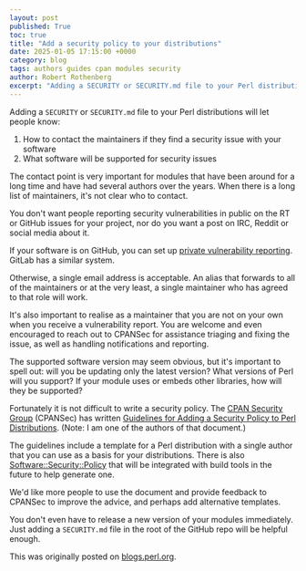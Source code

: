 ```yaml
---
layout: post
published: True
toc: true
title: "Add a security policy to your distributions"
date: 2025-01-05 17:15:00 +0000
category: blog
tags: authors guides cpan modules security
author: Robert Rothenberg
excerpt: "Adding a SECURITY or SECURITY.md file to your Perl distributions will let people know how to contact the maintainers if they find a security issue with your software..."
---
```


Adding a `SECURITY` or `SECURITY.md`  file to your Perl distributions will let people know:

1. How to contact the maintainers if they find a security issue with your software
2. What software will be supported for security issues

The contact point is very important for modules that have been around for a long time and have had several authors over the years.
When there is a long list of maintainers, it's not clear who to contact.

You don't want people reporting security vulnerabilities in public on the RT or GitHub issues for your project, nor do you want a post on IRC, Reddit or social media about it.

If your software is on GitHub, you can set up [private vulnerability reporting](https://docs.github.com/en/code-security/security-advisories/working-with-repository-security-advisories/configuring-private-vulnerability-reporting-for-a-repository).
GitLab has a similar system.

Otherwise, a single email address is acceptable. An alias that forwards to all of the maintainers or at the very least, a single maintainer who has agreed to that role will work.

It's also important to realise as a maintainer that you are not on your own when you receive a vulnerability report.
You are welcome and even encouraged to reach out to CPANSec for assistance triaging and fixing the issue, as well as handling notifications and reporting.

The supported software version may seem obvious, but it's important to spell out:
will you be updating only the latest version? What versions of Perl will you support?
If your module uses or embeds other libraries, how will they be supported?

Fortunately it is not difficult to write a security policy.  The [CPAN Security Group](https://security.metacpan.org/) (CPANSec) has written [Guidelines for Adding a Security Policy to Perl Distributions](https://security.metacpan.org/docs/guides/security-policy-for-authors.html). (Note: I am one of the authors of that document.)

The guidelines include a template for a Perl distribution with a single author that you can use as a basis for your distributions.  There is also [Software::Security::Policy](https://metacpan.org/pod/Software::Security::Policy) that will be integrated with build tools in the future to help generate one.

We'd like more people to use the document and provide feedback to CPANSec to improve the advice, and perhaps add alternative templates.

You don't even have to release a new version of your modules immediately.
Just adding a `SECURITY.md` file in the root of the GitHub repo will be helpful enough.

This was originally posted on [blogs.perl.org](https://blogs.perl.org/users/robert_rothenberg/2025/01/add-a-security-policy-to-your-distributions.html).
